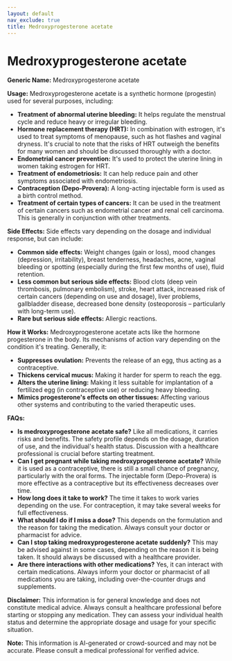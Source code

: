 ```yaml
---
layout: default
nav_exclude: true
title: Medroxyprogesterone acetate
---
```


# Medroxyprogesterone acetate

**Generic Name:** Medroxyprogesterone acetate

**Usage:** Medroxyprogesterone acetate is a synthetic hormone (progestin) used for several purposes, including:

* **Treatment of abnormal uterine bleeding:** It helps regulate the menstrual cycle and reduce heavy or irregular bleeding.
* **Hormone replacement therapy (HRT):** In combination with estrogen, it's used to treat symptoms of menopause, such as hot flashes and vaginal dryness.  It's crucial to note that the risks of HRT outweigh the benefits for many women and should be discussed thoroughly with a doctor.
* **Endometrial cancer prevention:**  It's used to protect the uterine lining in women taking estrogen for HRT.
* **Treatment of endometriosis:** It can help reduce pain and other symptoms associated with endometriosis.
* **Contraception (Depo-Provera):** A long-acting injectable form is used as a birth control method.
* **Treatment of certain types of cancers:**  It can be used in the treatment of certain cancers such as endometrial cancer and renal cell carcinoma.  This is generally in conjunction with other treatments.


**Side Effects:** Side effects vary depending on the dosage and individual response, but can include:

* **Common side effects:** Weight changes (gain or loss), mood changes (depression, irritability), breast tenderness, headaches, acne, vaginal bleeding or spotting (especially during the first few months of use), fluid retention.
* **Less common but serious side effects:** Blood clots (deep vein thrombosis, pulmonary embolism), stroke, heart attack, increased risk of certain cancers (depending on use and dosage), liver problems, gallbladder disease, decreased bone density (osteoporosis – particularly with long-term use).
* **Rare but serious side effects:** Allergic reactions.


**How it Works:** Medroxyprogesterone acetate acts like the hormone progesterone in the body.  Its mechanisms of action vary depending on the condition it's treating.  Generally, it:

* **Suppresses ovulation:** Prevents the release of an egg, thus acting as a contraceptive.
* **Thickens cervical mucus:**  Making it harder for sperm to reach the egg.
* **Alters the uterine lining:**  Making it less suitable for implantation of a fertilized egg (in contraceptive use) or reducing heavy bleeding.
* **Mimics progesterone's effects on other tissues:** Affecting various other systems and contributing to the varied therapeutic uses.


**FAQs:**

* **Is medroxyprogesterone acetate safe?**  Like all medications, it carries risks and benefits.  The safety profile depends on the dosage, duration of use, and the individual's health status.  Discussion with a healthcare professional is crucial before starting treatment.
* **Can I get pregnant while taking medroxyprogesterone acetate?**  While it is used as a contraceptive, there is still a small chance of pregnancy, particularly with the oral forms.  The injectable form (Depo-Provera) is more effective as a contraceptive but its effectiveness decreases over time.
* **How long does it take to work?** The time it takes to work varies depending on the use. For contraception, it may take several weeks for full effectiveness.
* **What should I do if I miss a dose?** This depends on the formulation and the reason for taking the medication.  Always consult your doctor or pharmacist for advice.
* **Can I stop taking medroxyprogesterone acetate suddenly?** This may be advised against in some cases, depending on the reason it is being taken.  It should always be discussed with a healthcare provider.
* **Are there interactions with other medications?** Yes, it can interact with certain medications.  Always inform your doctor or pharmacist of all medications you are taking, including over-the-counter drugs and supplements.


**Disclaimer:** This information is for general knowledge and does not constitute medical advice.  Always consult a healthcare professional before starting or stopping any medication.  They can assess your individual health status and determine the appropriate dosage and usage for your specific situation.


**Note:** This information is AI-generated or crowd-sourced and may not be accurate. Please consult a medical professional for verified advice.
